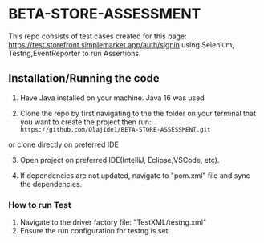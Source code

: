 # BETA-STORE-ASSESSMENT
This repo consists of test cases created for this page: https://test.storefront.simplemarket.app/auth/signin using Selenium, Testng,EventReporter to run Assertions.

## Installation/Running the code
1. Have Java installed on your machine. Java 16 was used

2. Clone the repo by first navigating to the the folder on your terminal that you want to create the project then run:
`https://github.com/Olajide1/BETA-STORE-ASSESSMENT.git`

or clone directly on preferred IDE 

3. Open project on preferred IDE(IntelliJ, Eclipse,VSCode, etc).

4. If dependencies are not updated, navigate to "pom.xml" file and sync the dependencies.

### **How to run Test**
1. Navigate to the driver factory file:
"TestXML/testng.xml"
2. Ensure the run configuration for testng is set

